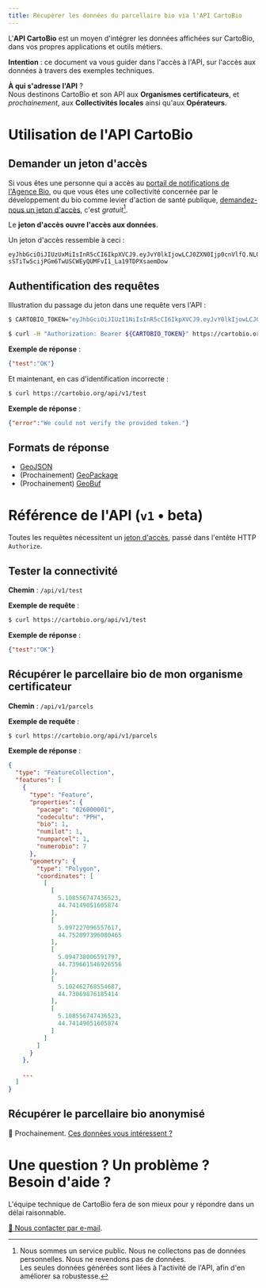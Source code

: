 ```yaml
---
title: Récupérer les données du parcellaire bio via l'API CartoBio
---
```


L'**API CartoBio** est un moyen d'intégrer les données affichées
sur CartoBio, dans vos propres applications et outils métiers.

**Intention** : ce document va vous guider dans l'accès à l'API,
sur l'accès aux données à travers des exemples techniques.

**À qui s'adresse l'API** ?<br>
Nous destinons CartoBio et son API aux **Organismes certificateurs**,
et _prochainement_, aux **Collectivités locales** ainsi qu'aux **Opérateurs**.

# Utilisation de l'API CartoBio

## Demander un jeton d'accès

Si vous êtes une personne qui a accès au
[portail de notifications de l'Agence Bio](http://notifications.agencebio.org/),
ou que vous êtes une collectivité concernée
par le développement du bio comme levier d'action de santé publique, [demandez-nous un jeton d'accès][ask-token], c'est _gratuit_[^1].

Le **jeton d'accès ouvre l'accès aux données**.

Un jeton d'accès ressemble à ceci :

```
eyJhbGciOiJIUzUxMiIsInR5cCI6IkpXVCJ9.eyJvY0lkIjowLCJ0ZXN0Ijp0cnVlfQ.NL050Bt_jMnQ6WLcqIbmwGJkaDvZ0PIAZdCKTNF_-sSTiTw5cijPGm6TwUSCWEyQUMFvI1_La19TDPXsaemDow
```

## Authentification des requêtes

Illustration du passage du jeton dans une requête vers l'API :

```bash
$ CARTOBIO_TOKEN="eyJhbGciOiJIUzI1NiIsInR5cCI6IkpXVCJ9.eyJvY0lkIjowLCJ0ZXN0Ijp0cnVlfQ.B7elZEHGsKYwWxDNWalnwU7L1ZkdAjQVeAo0Hi4VsB4"

$ curl -H "Authorization: Bearer ${CARTOBIO_TOKEN}" https://cartobio.org/api/v1/test
```

**Exemple de réponse** :

```json
{"test":"OK"}
```

Et maintenant, en cas d'identification incorrecte :

```bash
$ curl https://cartobio.org/api/v1/test
```

**Exemple de réponse** :

```json
{"error":"We could not verify the provided token."}
```

## Formats de réponse

- [GeoJSON](https://geojson.org/)
- (Prochainement) [GeoPackage](http://www.geopackage.org/guidance/getting-started.html)
- (Prochainement) [GeoBuf](https://github.com/mapbox/geobuf#geobuf)

# Référence de l'API (`v1` • beta)

Toutes les requêtes nécessitent un [jeton d'accès](#demander-un-jeton-d’accès), passé dans l'entête HTTP `Authorize`.

## Tester la connectivité

**Chemin** : `/api/v1/test`

**Exemple de requête** :

```bash
$ curl https://cartobio.org/api/v1/test
```

**Exemple de réponse** :

```json
{"test":"OK"}
```

## Récupérer le parcellaire bio de mon organisme certificateur

**Chemin** : `/api/v1/parcels`

**Exemple de requête** :

```bash
$ curl https://cartobio.org/api/v1/parcels
```

**Exemple de réponse** :

```json
{
  "type": "FeatureCollection",
  "features": [
    {
      "type": "Feature",
      "properties": {
        "pacage": "026000001",
        "codecultu": "PPH",
        "bio": 1,
        "numilot": 1,
        "numparcel": 1,
        "numerobio": 7
      },
      "geometry": {
        "type": "Polygon",
        "coordinates": [
          [
            [
              5.108556747436523,
              44.74149051605874
            ],
            [
              5.097227096557617,
              44.752097396080465
            ],
            [
              5.094738006591797,
              44.739661546926556
            ],
            [
              5.102462768554687,
              44.73069876185414
            ],
            [
              5.108556747436523,
              44.74149051605874
            ]
          ]
        ]
      }
    },

    ...
  ]
}
```

## Récupérer le parcellaire bio anonymisé

🚧 Prochainement. [Ces données vous intéressent ?][ask-wip-feature]

# Une question ? Un problème ? Besoin d'aide ?

L'équipe technique de CartoBio fera de son mieux pour y répondre
dans un délai raisonnable.

[📮 Nous contacter par e-mail][contact].



[contact]: mailto:cartobio@beta.gouv.fr?subject=Question%20%C3%A0%20propos%20de%20l'API%20CartoBio
[ask-token]: mailto:cartobio@beta.gouv.fr?subject=Demande%20%de%jeton%20%pour%20l'API%20CartoBio,%20Merci%20!
[ask-wip-feature]: mailto:cartobio@beta.gouv.fr?subject=API%20CartoBio%20%3A%20%C3%A0%20propos%20d'une%20future%20fonctionnalit%C3%A9

[^1]: Nous sommes un service public. Nous ne collectons pas de données personnelles. Nous ne revendons pas de données.<br>
      Les seules données générées sont liées à l'activité de l'API, afin d'en améliorer sa robustesse.
